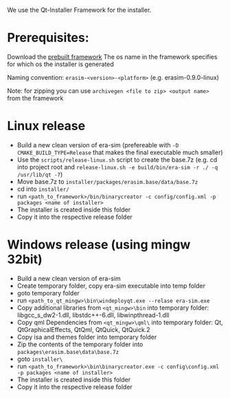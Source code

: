 We use the Qt-Installer Framework for the installer.

# Prerequisites:

Download the [prebuilt framework](https://download.qt.io/official_releases/qt-installer-framework/)
The os name in the framework specifies for which os the installer is generated

Naming convention: `erasim-<version>-<platform>` (e.g. erasim-0.9.0-linux)

Note: for zipping you can use `archivegen <file to zip> <output name>` from the framework

# Linux release
* Build a new clean version of era-sim (prefereable with `-D CMAKE_BUILD_TYPE=Release`
  that makes the final executable much smaller)
* Use the `scripts/release-linux.sh` script to create the base.7z
  (e.g. cd into project root and `release-linux.sh -e build/bin/era-sim -r ./ -q /usr/lib/qt -7`)
* Move base.7z to `installer/packages/erasim.base/data/base.7z`
* cd into `installer/`
* run `<path_to_framework>/bin/binarycreator -c config/config.xml -p packages <name of installer>`
* The installer is created inside this folder
* Copy it into the respective release folder

# Windows release (using mingw 32bit)
* Build a new clean version of era-sim
* Create temporary folder, copy era-sim executable into temp folder
* goto temporary folder
* run `<path_to_qt_mingw>\bin\windeployqt.exe --relase era-sim.exe`
* Copy additional libraries from `<qt_mingw>\bin` into temporary folder: libgcc_s_dw2-1.dll, libstdc++-6.dll, libwinpthread-1.dll
* Copy qml Dependencies from `<qt_mingw>\qml\` into temporary folder: Qt, QtGraphicalEffects, QtQml, QtQuick, QtQuick.2
* Copy isa and themes folder into temporary folder
* Zip the contents of the temporary folder into `packages\erasim.base\data\base.7z`
* goto `installer\`
* run `<path_to_framework>\bin\binarycreator.exe -c config\config.xml -p packages <name of installer>`
* The installer is created inside this folder
* Copy it into the respective release folder

